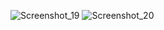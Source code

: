 ![Screenshot_19](https://github.com/kfxnightmare2/laserblock/assets/69614831/2af0d8f6-3f3b-4102-8bf2-e647dc5c9744)
![Screenshot_20](https://github.com/kfxnightmare2/laserblock/assets/69614831/24d66af2-0cb1-4f19-9f0d-0c2af8421b64)
